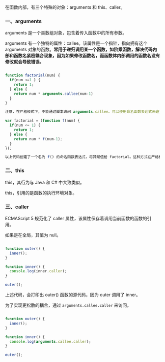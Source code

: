 
在函数内部，有三个特殊的对象：arguments 和 this、caller。

### 一、arguments

arguments 是一个类数组对象，包含着传入函数中的所有参数。

arguments 有一个独特的属性：callee。该属性是一个指针，指向拥有这个 arguments 对象的函数。**常用于递归调用某一个函数，如阶乘函数，解决代码内部和函数名紧密耦合现象，因为如果修改函数名，而函数体内部调用的函数名没有修改就会导致错误。**

```javascript

function factorial(num) {
  if(num <=1 ) {
    return 1;
  } else {
    return num * arguments.callee(num-1)
  }
}

注意，在严格模式下，不能通过脚本访问 arguments.callee。可以使用命名函数表达式来避免：

var factorial = (function f(num) {
  if(num <= 1) {
    return 1;
  } else {
    return num * f(num-1);
  }
});

以上代码创建了一个名为 f() 的命名函数表达式，将其赋值给 factorial。这种方式在严格模式和非严格模式下都行得通。

```


### 二、this

this，其行为与 Java 和 C# 中大致类似。

this，引用的是函数的执行环境对象。


### 三、caller

ECMAScript 5 规范化了 caller 属性，该属性保存着调用当前函数的函数的引用。

如果是在全局，其值为 null。


```javascript

function outer() {
  inner();
}

function inner() {
  console.log(inner.caller);
}

outer();

```

上述代码，会打印出 outer() 函数的源代码，因为 outer 调用了 inner。

为了实现更松散的耦合，通过 `arguments.callee.caller` 来访问。

```javascript

function outer() {
  inner();
}

function inner() {
  console.log(arguments.callee.caller);
}

outer();

```

